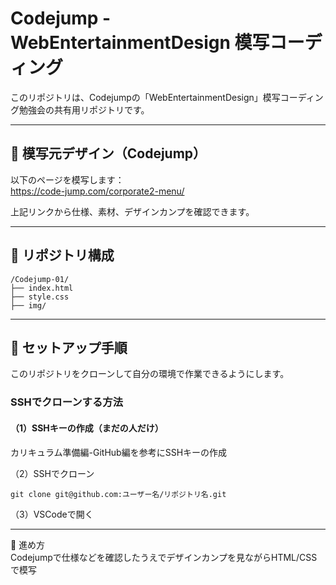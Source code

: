 # Codejump - WebEntertainmentDesign 模写コーディング

このリポジトリは、Codejumpの「WebEntertainmentDesign」模写コーディング勉強会の共有用リポジトリです。  
***

## 🔗 模写元デザイン（Codejump）

以下のページを模写します：  
https://code-jump.com/corporate2-menu/  
  
上記リンクから仕様、素材、デザインカンプを確認できます。  
***

## 📁 リポジトリ構成
```
/Codejump-01/
├── index.html
├── style.css
├── img/
```
***


## 🚀 セットアップ手順

このリポジトリをクローンして自分の環境で作業できるようにします。

### SSHでクローンする方法

#### （1）SSHキーの作成（まだの人だけ）
カリキュラム準備編-GitHub編を参考にSSHキーの作成

（2）SSHでクローン
```
git clone git@github.com:ユーザー名/リポジトリ名.git
```

（3）VSCodeで開く
***


📝 進め方  
Codejumpで仕様などを確認したうえでデザインカンプを見ながらHTML/CSSで模写
